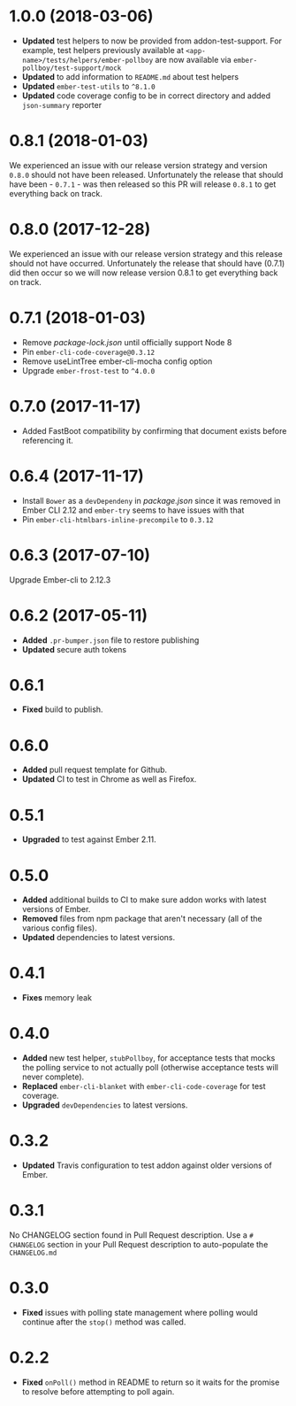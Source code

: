 # 1.0.0 (2018-03-06)
* **Updated** test helpers to now be provided from addon-test-support. For example, test helpers previously available at `<app-name>/tests/helpers/ember-pollboy` are now available via `ember-pollboy/test-support/mock`
* **Updated** to add information to `README.md` about test helpers
* **Updated** `ember-test-utils` to `^8.1.0`
* **Updated** code coverage config to be in correct directory and added `json-summary` reporter 

# 0.8.1 (2018-01-03)

We experienced an issue with our release version strategy and version `0.8.0` should not have been released.  Unfortunately the release that should have been - `0.7.1` - was then released so this PR will release `0.8.1` to get everything back on track.

# 0.8.0 (2017-12-28)

We experienced an issue with our release version strategy and this release should not have occurred.  Unfortunately the release that should have (0.7.1) did then occur so we will now release version 0.8.1 to get everything back on track.

# 0.7.1 (2018-01-03)

* Remove _package-lock.json_ until officially support Node 8
* Pin `ember-cli-code-coverage@0.3.12`
* Remove useLintTree ember-cli-mocha config option
* Upgrade `ember-frost-test` to `^4.0.0`

# 0.7.0 (2017-11-17)

* Added FastBoot compatibility by confirming that document exists before referencing it.

# 0.6.4 (2017-11-17)
* Install `Bower` as a `devDependeny` in _package.json_ since it was removed in Ember CLI 2.12 and `ember-try` seems to have issues with that
* Pin `ember-cli-htmlbars-inline-precompile` to `0.3.12`

# 0.6.3 (2017-07-10)

Upgrade Ember-cli to 2.12.3


# 0.6.2 (2017-05-11)
* **Added** `.pr-bumper.json` file to restore publishing
* **Updated** secure auth tokens


# 0.6.1

* **Fixed** build to publish.

# 0.6.0

* **Added** pull request template for Github.
* **Updated** CI to test in Chrome as well as Firefox.


# 0.5.1

* **Upgraded** to test against Ember 2.11.


# 0.5.0

* **Added** additional builds to CI to make sure addon works with latest versions of Ember.
* **Removed** files from npm package that aren't necessary (all of the various config files).
* **Updated** dependencies to latest versions.


# 0.4.1

* **Fixes** memory leak

# 0.4.0

* **Added** new test helper, `stubPollboy`,  for acceptance tests that mocks the polling service to not actually poll (otherwise acceptance tests will never complete).
* **Replaced** `ember-cli-blanket` with `ember-cli-code-coverage` for test coverage.
* **Upgraded** `devDependencies` to latest versions.

# 0.3.2

* **Updated** Travis configuration to test addon against older versions of Ember.

# 0.3.1
No CHANGELOG section found in Pull Request description.
Use a `# CHANGELOG` section in your Pull Request description to auto-populate the `CHANGELOG.md`

# 0.3.0

* **Fixed** issues with polling state management where polling would continue after the `stop()` method was called.

# 0.2.2

* **Fixed** `onPoll()` method in README to return so it waits for the promise to resolve before attempting to poll again.

